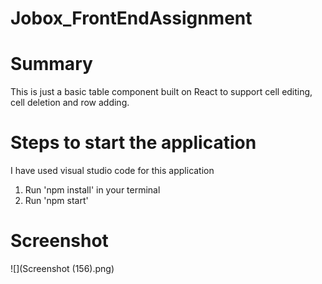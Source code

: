 # Jobox_FrontEndAssignment

# Summary
This is just a basic table component built on React to support cell editing, cell deletion and row adding.

# Steps to start the application
I have used visual studio code for this application

1. Run 'npm install' in your terminal
2. Run 'npm start'

# Screenshot
![](Screenshot (156).png)
